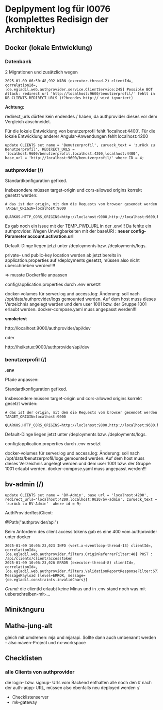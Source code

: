 # Deplpyment log für I0076 (komplettes Redisign der Architektur)

## Docker (lokale Entwicklung)

### Datenbank

2 Migrationen und zusätzlich wegen

```
2025-01-09 06:50:48,992 WARN (executor-thread-2) clientId=, correlationId=, [de.egladil.web.authprovider.service.ClientService:245] Possible BOT Attack: redirect url 'http://localhost:9600/benutzerprofil/' fehlt in DB CLIENTS.REDIRECT_URLS (f?hrendes http:// wird ignoriert)
```

__Achtung:__

redirect_urls dürfen kein endendes / haben, da authprovider dieses vor dem Vergleich abschneidet.

Für die lokale Entwicklung von benutzerprofil fehlt 'localhost:4400'. Für die lokale Entwicklung anderer Angular-Anwendungen fehlt localhost:4200

```
update CLIENTS set name = 'Benutzerprofil', zurueck_text = 'zurück zu Benutzerprofil', REDIRECT_URLS = 'localhost:9600/benutzerprofil,localhost:4200,localhost:4400', base_url = 'http://localhost:9600/benutzerprofil/' where ID = 4;
```


### authprovider (/)

Standardkonfiguration gefixed.

Insbesondere müssen target-origin und cors-allowed origins korrekt gesetzt werden:

```
# das ist der origin, mit dem die Requests vom browser gesendet werden
TARGET_ORIGIN=localhost:9000

QUARKUS.HTTP_CORS_ORIGINS=http://loclahost:9000,http://localhost:9600,http://localhost:4200
```

Es gab noch ein issue mit der TEMP_PWD_URL in der .env!!! Da fehlte ein authprovider. 
Wegen Unwägbarkeiten mit der baseURI : __neuer config-Parameter account.activation.url__



Default-Dinge liegen jetzt unter /deployments bzw. /deployments/logs. 

private- und public-key location werden ab jetzt bereits in application.properties auf /deployments gesetzt, müssen also nicht überschrieben werden!!!!

=> musste Dockerfile anpassen

config/application.properties durch .env ersetzt

docker-volumes für server.log und access.log: Änderung: soll nach /opt/data/authprovider/logs gemounted werden. Auf dem host muss dieses Verzeichnis angelegt werden und dem user 1001 bzw. der Gruppe 1001 erlaubt werden. docker-compose.yaml muss angepasst werden!!!



__smoketest__

http://localhost:9000/authprovider/api/dev

oder 

http://heiketux:9000/authprovider/api/dev



### benutzerprofil (/)

__.env__

Pfade anpassen:

Standardkonfiguration gefixed.

Insbesondere müssen target-origin und cors-allowed origins korrekt gesetzt werden:

```
# das ist der origin, mit dem die Requests vom browser gesendet werden
TARGET_ORIGIN=localhost:9000

QUARKUS.HTTP_CORS_ORIGINS=http://loclahost:9000,http://localhost:9600,http://localhost:4200
```

Default-Dinge liegen jetzt unter /deployments bzw. /deployments/logs. 

config/application.properties durch .env ersetzt

docker-volumes für server.log und access.log: Änderung: soll nach /opt/data/benutzerprofil/logs gemounted werden. Auf dem host muss dieses Verzeichnis angelegt werden und dem user 1001 bzw. der Gruppe 1001 erlaubt werden. docker-compose.yaml muss angepasst werden!!!


## bv-admin (/)

```
update CLIENTS set name = 'BV-Admin', base_url = 'localhost:4200', redirect_urls='localhost:4200,localhost:9020/bv-admin', zurueck_text = 'zurück zu BV-Admin'  where id = 9;
```

AuthProviderRestClient:

@Path("authprovider/api")

Beim Anfordern des client access tokens gab es eine 400 vom authprovider unter docker

```
2025-01-09 10:06:23,023 INFO (vert.x-eventloop-thread-13) clientId=, correlationId=, [de.egladil.web.authprovider.filters.OriginReferrerFilter:48] POST : /api/clients/client/accesstoken
2025-01-09 10:06:23,026 ERROR (executor-thread-8) clientId=, correlationId=, [de.egladil.web.authprovider.filters.ValidationReportResponseFilter:67] MessagePayload [level=ERROR, message={de.egladil.constraints.invalidChars}]
```

_Grund:_ die clientId erlaubt keine Minus und in .env stand noch was mit ueberschreiben-mit-...

## Minikänguru

## Mathe-jung-alt

gleich mit umdrehen: mja und mja/api. Sollte dann auch umbenannt werden - also maven-Project und nx-workspace

## Checklisten

### alle Clients von authprovider

die login- bzw. signup- Urls vom Backend enthalten alle noch den # nach der auth-aüpp-URL, müssen also ebenfalls neu deployed werden :/

+ Checklistenserver
+ mk-gateway
